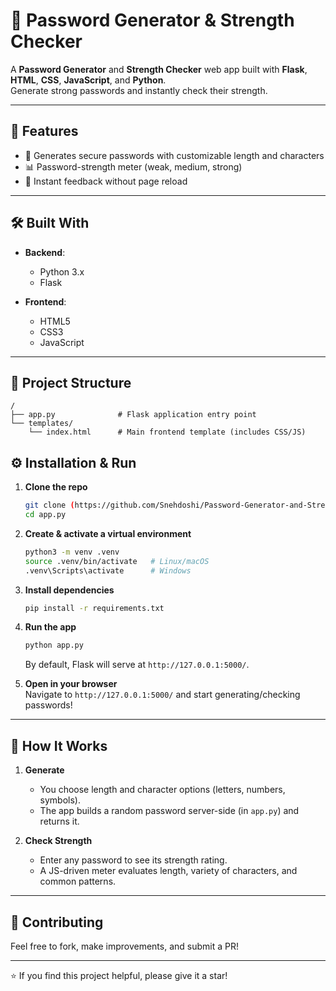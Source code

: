 
# 🔐 Password Generator & Strength Checker

A **Password Generator** and **Strength Checker** web app built with **Flask**, **HTML**, **CSS**, **JavaScript**, and **Python**.  
Generate strong passwords and instantly check their strength.

---

## 🚀 Features

- 🔑 Generates secure passwords with customizable length and characters
- 📊 Password-strength meter (weak, medium, strong)
- 🔄 Instant feedback without page reload

---

## 🛠️ Built With

- **Backend**:  
  - Python 3.x  
  - Flask
    
- **Frontend**:  
  - HTML5  
  - CSS3  
  - JavaScript  

---

## 📂 Project Structure

```
/
├── app.py              # Flask application entry point
└── templates/
    └── index.html      # Main frontend template (includes CSS/JS)
```



## ⚙️ Installation & Run

1. **Clone the repo**  
   ```bash
   git clone (https://github.com/Snehdoshi/Password-Generator-and-Strength-Checker-by-Py-Project)
   cd app.py
   ```

2. **Create & activate a virtual environment**  
   ```bash
   python3 -m venv .venv
   source .venv/bin/activate   # Linux/macOS
   .venv\Scripts\activate      # Windows
   ```

3. **Install dependencies**  
   ```bash
   pip install -r requirements.txt
   ```

4. **Run the app**  
   ```bash
   python app.py
   ```  
   By default, Flask will serve at `http://127.0.0.1:5000/`.

5. **Open in your browser**  
   Navigate to `http://127.0.0.1:5000/` and start generating/checking passwords!

---

## 🧠 How It Works

1. **Generate**  
   - You choose length and character options (letters, numbers, symbols).  
   - The app builds a random password server-side (in `app.py`) and returns it.

2. **Check Strength**  
   - Enter any password to see its strength rating.  
   - A JS-driven meter evaluates length, variety of characters, and common patterns.

---


## 🤝 Contributing

Feel free to fork, make improvements, and submit a PR!  

---

⭐ If you find this project helpful, please give it a star!  
```
